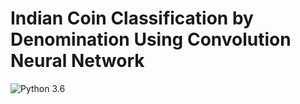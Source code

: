 # Indian Coin Classification by Denomination Using Convolution Neural Network

![Python 3.6](https://img.shields.io/badge/Python-3.6-brightgreen.svg)
